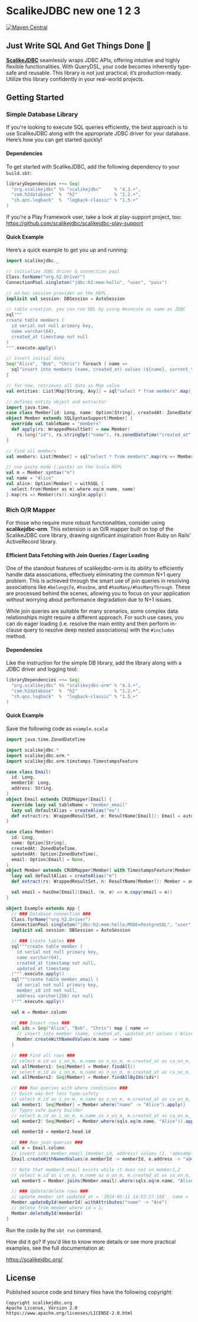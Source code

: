 # ScalikeJDBC new one 1 2 3

[![Maven Central](https://img.shields.io/maven-central/v/org.scalikejdbc/scalikejdbc_2.13.svg?label=Maven%20Central)](https://search.maven.org/search?q=g:org.scalikejdbc%20AND%20a:scalikejdbc_2.13)

## Just Write SQL And Get Things Done 💪

[**ScalikeJDBC**](https://scalikejdbc.org/) seamlessly wraps JDBC APIs, offering intuitive and highly flexible functionalities. With QueryDSL, your code becomes inherently type-safe and reusable. This library is not just practical; it’s production-ready. Utilize this library confidently in your real-world projects.

## Getting Started

### Simple Database Library

If you're looking to execute SQL queries efficiently, the best approach is to use ScalikeJDBC along with the appropriate JDBC driver for your database. Here’s how you can get started quickly!

#### Dependencies

To get started with ScalikeJDBC, add the following dependency to your `build.sbt`:

```scala
libraryDependencies ++= Seq(
  "org.scalikejdbc" %% "scalikejdbc"     % "4.3.+",
  "com.h2database"  %  "h2"              % "2.2.+",
  "ch.qos.logback"  %  "logback-classic" % "1.5.+"
)
```

If you're a Play Framework user, take a look at play-support project, too: https://github.com/scalikejdbc/scalikejdbc-play-support

#### Quick Example

Here’s a quick example to get you up and running:

```scala
import scalikejdbc._

// initialize JDBC driver & connection pool
Class.forName("org.h2.Driver")
ConnectionPool.singleton("jdbc:h2:mem:hello", "user", "pass")

// ad-hoc session provider on the REPL
implicit val session: DBSession = AutoSession

// table creation, you can run DDL by using #execute as same as JDBC
sql"""
create table members (
  id serial not null primary key,
  name varchar(64),
  created_at timestamp not null
)
""".execute.apply()

// insert initial data
Seq("Alice", "Bob", "Chris") foreach { name =>
  sql"insert into members (name, created_at) values (${name}, current_timestamp)".update.apply()
}

// for now, retrieves all data as Map value
val entities: List[Map[String, Any]] = sql"select * from members".map(_.toMap).list.apply()

// defines entity object and extractor
import java.time._
case class Member(id: Long, name: Option[String], createdAt: ZonedDateTime)
object Member extends SQLSyntaxSupport[Member] {
  override val tableName = "members"
  def apply(rs: WrappedResultSet) = new Member(
    rs.long("id"), rs.stringOpt("name"), rs.zonedDateTime("created_at"))
}

// find all members
val members: List[Member] = sql"select * from members".map(rs => Member(rs)).list.apply()

// use paste mode (:paste) on the Scala REPL
val m = Member.syntax("m")
val name = "Alice"
val alice: Option[Member] = withSQL {
  select.from(Member as m).where.eq(m.name, name)
}.map(rs => Member(rs)).single.apply()
```

### Rich O/R Mapper

For those who require more robust functionalities, consider using **scalikejdbc-orm**. This extension is an O/R mapper built on top of the ScalikeJDBC core library, drawing significant inspiration from Ruby on Rails' ActiveRecord library.


#### Efficient Data Fetching with Join Queries / Eager Loading

One of the standout features of scalikejdbc-orm is its ability to efficiently handle data associations, effectively eliminating the common N+1 query problem. This is achieved through the smart use of join queries in resolving associations like `#belongsTo`, `#hasOne`, and `#hasMany/#hasManyThrough`. These are processed behind the scenes, allowing you to focus on your application without worrying about performance degradation due to N+1 issues.

While join queries are suitable for many scenarios, some complex data relationships might require a different approach. For such use cases, you can do eager loading (i.e. resolve the main entity and then perform in-clause query to resolve deep nested associations) with the `#includes` method.

#### Dependencies

Like the instruction for the simple DB library, add the library along with a JDBC driver and logging tool:

```scala
libraryDependencies ++= Seq(
  "org.scalikejdbc" %% "scalikejdbc-orm" % "4.3.+",
  "com.h2database"  %  "h2"              % "2.2.+",
  "ch.qos.logback"  %  "logback-classic" % "1.5.+"
)
```

#### Quick Example

Save the following code as `example.scala`:

```scala
import java.time.ZonedDateTime

import scalikejdbc.*
import scalikejdbc.orm.*
import scalikejdbc.orm.timstamps.TimestampsFeature

case class Email(
  id: Long,
  memberId: Long,
  address: String,
)
object Email extends CRUDMapper[Email] {
  override lazy val tableName = "member_email"
  lazy val defaultAlias = createAlias("me")
  def extract(rs: WrappedResultSet, e: ResultName[Email]): Email = autoConstruct(rs, e)
}

case class Member(
  id: Long,
  name: Option[String],
  createdAt: ZonedDateTime,
  updatedAt: Option[ZonedDateTime],
  email: Option[Email] = None,
)
object Member extends CRUDMapper[Member] with TimestampsFeature[Member] {
  lazy val defaultAlias = createAlias("m")
  def extract(rs: WrappedResultSet, n: ResultName[Member]): Member = autoConstruct(rs, n, "email")

  val email = hasOne[Email](Email, (m, e) => m.copy(email = e))
}

object Example extends App {
  // ### Database connection ###
  Class.forName("org.h2.Driver")
  ConnectionPool.singleton("jdbc:h2:mem:hello;MODE=PostgreSQL", "user", "pass")
  implicit val session: DBSession = AutoSession

  // ### Create tables ###
  sql"""create table member (
    id serial not null primary key,
    name varchar(64),
    created_at timestamp not null,
    updated_at timestamp
  )""".execute.apply()
  sql"""create table member_email (
    id serial not null primary key,
    member_id int not null,
    address varchar(256) not null
  )""".execute.apply()

  val m = Member.column

  // ### Insert rows ###
  val ids = Seq("Alice", "Bob", "Chris") map { name =>
    // insert into member (name, created_at, updated_at) values ('Alice', '2024-05-11 14:52:27.13', '2024-05-11 14:52:27.13');
    Member.createWithNamedValues(m.name -> name)
  }

  // ### Find all rows ###
  // select m.id as i_on_m, m.name as n_on_m, m.created_at as ca_on_m, m.updated_at as ua_on_m from member m order by m.id;
  val allMembers1: Seq[Member] = Member.findAll()
  // select m.id as i_on_m, m.name as n_on_m, m.created_at as ca_on_m, m.updated_at as ua_on_m from member m where m.id in (1, 2, 3);
  val allMembers2: Seq[Member] = Member.findAllByIds(ids*)

  // ### Run queries with where conditions ###
  // Quick way but less type-safety
  // select m.id as i_on_m, m.name as n_on_m, m.created_at as ca_on_m, m.updated_at as ua_on_m from member m where m.name = 'Alice' order by m.id;
  val member1: Seq[Member] = Member.where("name" -> "Alice").apply()
  // Types-safe query builder
  // select m.id as i_on_m, m.name as n_on_m, m.created_at as ca_on_m, m.updated_at as ua_on_m from member m where name = 'Alice' order by m.id;
  val member2: Seq[Member] = Member.where(sqls.eq(m.name, "Alice")).apply()

  val memberId = member2.head.id

  // ### Run join queries ###
  val e = Email.column
  // insert into member_email (member_id, address) values (1, 'a@example.com');
  Email.createWithNamedValues(e.memberId -> memberId, e.address -> "a@example.com")

  // Note that member3.email exists while it does not in member1,2
  // select m.id as i_on_m, m.name as n_on_m, m.created_at as ca_on_m, m.updated_at as ua_on_m , me.id as i_on_me, me.member_id as mi_on_me, me.address as a_on_me from member m left join member_email me on m.id = me.member_id where name = 'Alice' order by m.id;
  val member3 = Member.joins(Member.email).where(sqls.eq(m.name, "Alice")).apply()

  // ### Update/delete rows ###
  // update member set updated_at = '2024-05-11 14:52:27.188', name = 'Ace' where id = 1;
  Member.updateById(memberId).withAttributes("name" -> "Ace")
  // delete from member where id = 1;
  Member.deleteById(memberId)
}
```

Run the code by the `sbt run` command.

How did it go? If you'd like to know more details or see more practical examples, see the full documentation at:

https://scalikejdbc.org/

## License

Published source code and binary files have the following copyright:

```
Copyright scalikejdbc.org
Apache License, Version 2.0
https://www.apache.org/licenses/LICENSE-2.0.html
```

